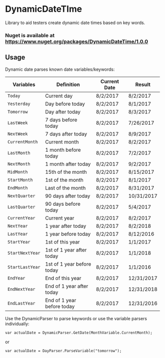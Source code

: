 # DynamicDateTIme
Library to aid testers create dynamic date times based on key words. 

### Nuget is available at https://www.nuget.org/packages/DynamicDateTime/1.0.0

## Usage
Dynamic date parses known date variables/keywords:

| Variables     | Definition | Current Date | Result|
| ------------- | ------------- | ------------- | ------------- | 
| `Today`  | Current day  | 8/2/2017 | 8/2/2017 |
| `Yesterday`  | Day before today  | 8/2/2017 | 8/1/2017 |
| `Tomorrow`  | Day after today  | 8/2/2017 | 8/3/2017 |
| `LastWeek`  | 7 days before today  | 8/2/2017 | 7/26/2017 |
| `NextWeek`  | 7 days after today  | 8/2/2017 | 8/9/2017 |
| `CurrentMonth`  | Current month  | 8/2/2017 | 8/2/2017 |
| `LastMonth`  | 1 month before today  | 8/2/2017 | 7/2/2017 |
| `NextMonth`  | 1 month after today  | 8/2/2017 | 9/2/2017 |
| `MidMonth`  | 15th of the month  | 8/2/2017 | 8/15/2017 |
| `StartMonth`  | 1st of the month  | 8/2/2017 | 8/1/2017 |
| `EndMonth`  | Last of the month  | 8/2/2017 | 8/31/2017 |
| `NextQuarter`  | 90 days after today  | 8/2/2017 | 10/31/2017 |
| `LastQuarter`  | 90 days before today  | 8/2/2017 | 5/4/2017 |
| `CurrentYear`  | Current year  | 8/2/2017 | 8/2/2017 |
| `NextYear`  | 1 year after today  | 8/2/2017 | 8/2/2018 |
| `LastYear`  | 1 year before today  | 8/2/2017 | 8/12/2016 |
| `StartYear`  | 1st of this year  | 8/2/2017 | 1/1/2017 |
| `StartNextYear`  | 1st of 1 year after today  | 8/2/2017 | 1/1/2018 |
| `StartLastYear`  | 1st of 1 year before today  | 8/2/2017 | 1/1/2016 |
| `EndYear`  | End of this year  | 8/2/2017 | 12/31/2017 |
| `EndNextYear`  | End of 1 year after today  | 8/2/2017 | 12/31/2018 |
| `EndLastYear`  | End of 1 year before today  | 8/2/2017 | 12/31/2016 |

Use the DynamicParser to parse keywords or use the variable parsers individually:

`var actualDate = DynamicParser.GetDate(MonthVariable.CurrentMonth);`

or 

`var actualDate = DayParser.ParseVariable("tomorrow");`
